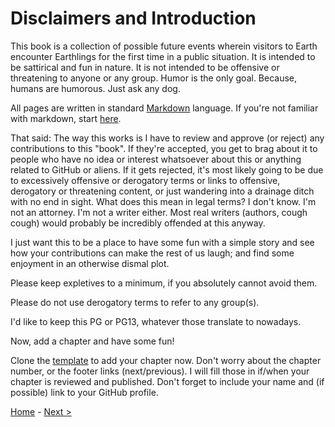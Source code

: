 # Disclaimers and Introduction

This book is a collection of possible future events wherein visitors to Earth encounter Earthlings for the first time in a public situation. It is intended to be sattirical and fun in nature. It is not intended to be offensive or threatening to anyone or any group. Humor is the only goal. Because, humans are humorous. Just ask any dog.

All pages are written in standard [Markdown](https://www.w3schools.io/file/markdown-introduction/) language. If you're not familiar with markdown, start [here](https://www.w3schools.io/file/markdown-introduction/).

That said: The way this works is I have to review and approve (or reject) any contributions to this "book". If they're accepted, you get to brag about it to people who have no idea or interest whatsoever about this or anything related to GitHub or aliens. If it gets rejected, it's most likely going to be due to excessively offensive or derogatory terms or links to offensive, derogatory or threatening content, or just wandering into a drainage ditch with no end in sight. What does this mean in legal terms? I don't know. I'm not an attorney. I'm not a writer either. Most real writers (authors, cough cough) would probably be incredibly offended at this anyway.

I just want this to be a place to have some fun with a simple story and see how your contributions can make the rest of us laugh; and find some enjoyment in an otherwise dismal plot.

Please keep expletives to a minimum, if you absolutely cannot avoid them.

Please do not use derogatory terms to refer to any group(s).

I'd like to keep this PG or PG13, whatever those translate to nowadays.

Now, add a chapter and have some fun!

Clone the [template](./template.md) to add your chapter now. Don't worry about the chapter number, or the footer links (next/previous). I will fill those in if/when your chapter is reviewed and published. Don't forget to include your name and (if possible) link to your GitHub profile.

[Home](./README.md) - [Next >](./chapter1.md)
